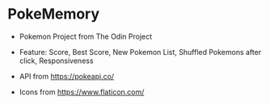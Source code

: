 # PokeMemory

- Pokemon Project from The Odin Project
- Feature: Score, Best Score, New Pokemon List, Shuffled Pokemons after click, Responsiveness

- API from https://pokeapi.co/
- Icons from https://www.flaticon.com/